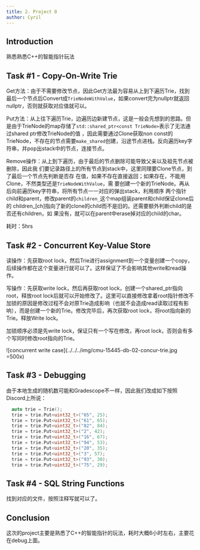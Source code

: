 ```yaml
---
title: 2. Project 0
author: Cyril
---
```


## Introduction

熟悉熟悉C++的智能指针玩法

## Task #1 - Copy-On-Write Trie

Get方法：由于不需要修改节点，因此Get方法最为容易从上到下遍历Trie，找到最后一个节点后Convert成`TrieNodeWithValue`，如果convert完为nullptr就返回nullptr，否则就获取对应值就可以。

Put方法：从上往下遍历Trie，边遍历边新建节点，这是一般会先想到的思路。但是由于TrieNode的map存储了`std::shared_ptr<const TrieNode>`表示了无法通过shared ptr修改TrieNode的值
，因此需要通过Clone获取non const的TrieNode，不存在的节点需要`make_shared`创建，沿途节点进栈。反向遍历key字符串，并pop出stack中的节点，连接节点。

Remove操作：从上到下遍历，由于最后的节点删除可能导致父亲以及祖先节点被删除，因此我
们要记录路径上的所有节点到stack中，这里同理要Clone节点，到了最后一个节点先判断是否存
在值，如果不存在直接返回；如果存在，不能用Clone，不然类型还是`TrieNodeWithValue`，需
要创建一个新的TrieNode。再从后向前遍历key字符串，将所有节点一一对应的弹出stack，利用顺序
两个指针child和parent，修改parent的`children_`这个map组装parent和child保证clone后的
children_[ch]指向了新的clone的child而不是旧的。还需要额外判断child的是否还有children，如
果没有，就可以在parent中erase掉对应的child的char。

耗时：5hrs

## Task #2 - Concurrent Key-Value Store

读操作：先获取root lock，然后Trie进行assignment到一个变量创建一个copy，后续操作都在这个变量进行就可以了。这样保证了不会影响其他write和read操作。

写操作：先获取write lock，然后再获取root lock，创建一个shared_ptr指向root，释放root lock后就可以开始修改了。这里可以直接修改拿着root指针修改不加锁的原因是修改过程不会对原Trie造成影响（也就不会造成read读取过程有影响），而是创建一个新的Trie。修改完毕后，再次获取root lock，将root指向新的Trie。释放Write lock。

加锁顺序必须是先write lock，保证只有一个写在修改，再root lock，否则会有多个写同时修改root指向的Trie。

![concurrent write case](../../../img/cmu-15445-db-02-concur-trie.jpg =500x)



## Task #3 - Debugging

由于本地生成的随机数可能和Gradescope不一样，因此我们改成如下按照Discord上所说：

```c++
  auto trie = Trie();
  trie = trie.Put<uint32_t>("65", 25);
  trie = trie.Put<uint32_t>("61", 65);
  trie = trie.Put<uint32_t>("82", 84);
  trie = trie.Put<uint32_t>("2", 42);
  trie = trie.Put<uint32_t>("16", 67);
  trie = trie.Put<uint32_t>("94", 53);
  trie = trie.Put<uint32_t>("20", 35);
  trie = trie.Put<uint32_t>("3", 57);
  trie = trie.Put<uint32_t>("93", 30);
  trie = trie.Put<uint32_t>("75", 29);
```

## Task #4 - SQL String Functions

找到对应的文件，按照注释写就可以了。

## Conclusion

这次的project主要是熟悉了C++的智能指针的玩法，耗时大概6小时左右，主要花在debug上面。